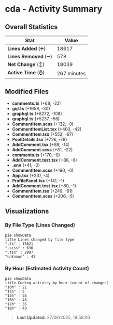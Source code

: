# cda - Activity Summary 

## Overall Statistics

| Stat                   | Value                                                             |
| ---------------------- | ----------------------------------------------------------------- |
| **Lines Added** (➕)   | 18617                                          |
| **Lines Removed** (➖) | 578                                        |
| **Net Change** (↕)    | 18039                |
| **Active Time** (⌚)   | 267 minutes |


## Modified Files
- **comments.ts** (+68, -22)
- **gql.ts** (+1658, -30)
- **graphql.ts** (+8272, -108)
- **graphql.ts** (+5237, -56)
- **CommentItem.scss** (+132, -0)
- **CommentItemList.tsx** (+403, -42)
- **CommentItem.tsx** (+552, -97)
- **PoolDetails.tsx** (+726, -79)
- **AddComment.tsx** (+88, -14)
- **AddComment.scss** (+81, -22)
- **comments.ts** (+170, -0)
- **AddComment.test.tsx** (+86, -6)
- **.env** (+41, -0)
- **CommentItem.scss** (+190, -0)
- **App.tsx** (+237, -4)
- **ProfilePanel.tsx** (+141, -1)
- **AddComment.test.tsx** (+80, -1)
- **CommentItem.tsx** (+249, -91)
- **CommentItem.scss** (+206, -5)

## Visualizations

### By File Type (Lines Changed)

```mermaid
pie showData
title Lines changed by file type
".ts" : 15621
".scss" : 636
".tsx" : 2897
"unknown" : 41
```

### By Hour (Estimated Activity Count)

```mermaid
pie showData
title Coding activity by hour (count of changes)
"10h" : 21
"12h" : 5
"15h" : 35
"16h" : 43
"17h" : 35
"18h" : 43
```


> **Last Updated:** 27/08/2025, 18:58:00
